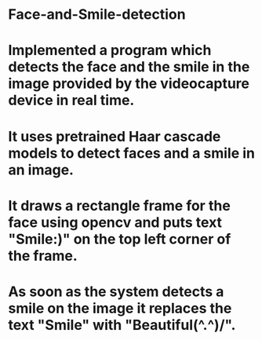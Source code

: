 # Face-and-Smile-detection
# Implemented a program which detects the face and the smile in the image provided by the videocapture device in real time.
# It uses pretrained Haar cascade models to detect faces and a smile in an image.
# It draws a rectangle frame for the face using opencv and puts text "Smile:)" on the top left corner of the frame.
# As soon as the system detects a smile on the image it replaces the text "Smile" with "Beautiful\(^.^)/".
